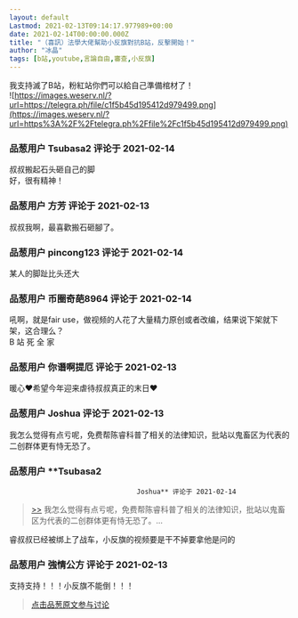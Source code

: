 ```yaml
---
layout: default
Lastmod: 2021-02-13T09:14:17.977989+00:00
date: 2021-02-14T00:00:00.000Z
title: "（喜訊）法學大佬幫助小反旗對抗B站，反擊開始！"
author: "冰晶"
tags: [b站,youtube,言論自由,審查,小反旗]
---
```


我支持滅了B站，粉紅站你們可以給自己準備棺材了！  
![https://images.weserv.nl/?url=https://telegra.ph/file/c1f5b45d195412d979499.png](https://images.weserv.nl/?url=https%3A%2F%2Ftelegra.ph%2Ffile%2Fc1f5b45d195412d979499.png)

            
### 品葱用户 **Tsubasa2** 评论于 2021-02-14
        
叔叔搬起石头砸自己的脚  
好，很有精神！
        


            
### 品葱用户 **方芳** 评论于 2021-02-13
        
叔叔我啊，最喜歡搬石砸腳了。
        


            
### 品葱用户 **pincong123** 评论于 2021-02-14
        
某人的脚趾比头还大
        


            
### 品葱用户 **币圈奇葩8964** 评论于 2021-02-14
        
吼啊，就是fair use，做视频的人花了大量精力原创或者改编，结果说下架就下架，这合理么？  
B 站 死 全 家
        


            
### 品葱用户 **你谮啊提厄** 评论于 2021-02-13
        
暖心❤希望今年迎来虐待叔叔真正的末日❤
        


            
### 品葱用户 **Joshua** 评论于 2021-02-13
        
我怎么觉得有点亏呢，免费帮陈睿科普了相关的法律知识，批站以鬼畜区为代表的二创群体更有恃无恐了。
        


            
### 品葱用户 **Tsubasa2				
									Joshua** 评论于 2021-02-14
        
> [\>>]( "/article/item_id-601126#") 我怎么觉得有点亏呢，免费帮陈睿科普了相关的法律知识，批站以鬼畜区为代表的二创群体更有恃无恐了。...

  
  
睿叔叔已经被绑上了战车，小反旗的视频要是干不掉要拿他是问的
        


            
### 品葱用户 **強情公方** 评论于 2021-02-13
        
支持支持！！！小反旗不能倒！！！
        






> [点击品葱原文参与讨论](https://pincong.rocks/article/29561)

